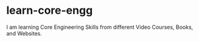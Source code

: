 # learn-core-engg
I am learning Core Engineering Skills from different Video Courses, Books, and Websites.
